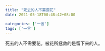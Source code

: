 ```yaml
---
title: "死去的人不需要花"
date: 2021-05-18T00:48:42+08:00

categories: ['一言']
tags: ['一言']
---
```


死去的人不需要花。被花所拯救的是留下来的人。
